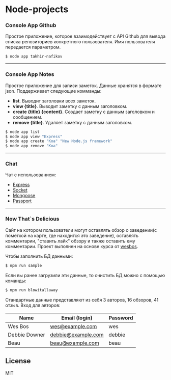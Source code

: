 # Node-projects
### Console App Github
Простое приложение, которое взаимодействует с API Github для вывода
списка репозиториев конкретного пользователя. Имя пользователя передается параметром.

```sh
$ node app takhir-nafikov
```
---
### Console App Notes
Простое приложение для записи заметок. Данные хранятся в формате json.
Поддерживает следующие комманды: 
 - **list**.  Выводит заголовки всех заметок.
 - **view {title}**. Выводит заметку с данным заголовком.
 - **create {title} {content}**. Создает заметку с данным заголовком и сообщением.
 - **remove {title}**. Удаляет заметку с данным заголовком.
```sh
$ node app list
$ node app view "Express"
$ node app create "Koa" "New Node.js framework"
$ node app remove "Koa"
```
---
### Chat
Чат с использованием:
- [Express] 
- [Socket]
- [Mongoose]
- [Passport]
---
### Now That`s Delicious
Сайт на котором пользователи могут оставлять обзор о заведении(с пометкой на карте, где находится это заведение), 
оставлять комментарии, "ставить лайк" обзору и также оставить ему комментарии. 
Проект выполнен на основе курса от [wesbos].

Чтобы заполнить БД данными: 
```bash
$ npm run sample
```
Если вы ранее загрузили эти данные, то очистить БД можно с помощью команды:
```bash
$ npm run blowitallaway
```

Стандартные данные представляют из себя 3 авторов, 16 обзоров, 41 отзыв.
Вход для авторов:

|Name|Email (login)|Password|
|---|---|---|
|Wes Bos|wes@example.com|wes|
|Debbie Downer|debbie@example.com|debbie|
|Beau|beau@example.com|beau|


License
----
MIT

[express]: <http://expressjs.com>
[socket]: <https://socket.io/>
[passport]: <http://www.passportjs.org/>
[mongoose]:<http://mongoosejs.com/>
[wesbos]: <https://learnnode.com/>

 
